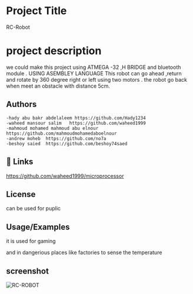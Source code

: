 
# Project Title 

RC-Robot 

# project description 
 we could make this project using ATMEGA -32
,H BRIDGE and bluetooth module .
USING ASEMBLEY LANGUAGE
This robot can go ahead ,return and rotate by 360 degree right or left 
using two motors .
the robot go back when meet an obstacle with distance 5cm.

 



## Authors

    -hady abu bakr abdelaleem https://github.com/Hady1234
    -waheed mansour salim   https://github.com/waheed1999
    -mahmoud mohamed mahmoud abu elnour https://github.com/mahmoudmohamedaboelnour
    -andrew moheb  https://github.com/no7a
    -beshoy saied  https://github.com/beshoy74saed



## 🔗 Links
https://github.com/waheed1999/microprocessor

## License

can be used for puplic



## Usage/Examples
 it is used for gaming

and in dangerious places  like factories to sense the temperature


## screenshot
![RC-ROBOT](https://github.com/waheed1999/microprocessor/blob/main/WhatsApp%20Image%202022-01-06%20at%204.00.54%20PM.jpeg)
